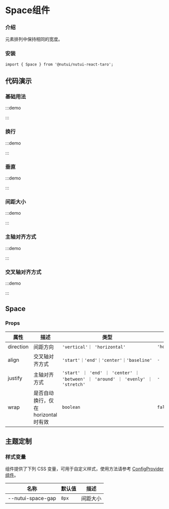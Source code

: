 # Space组件

### 介绍

元素排列中保持相同的宽度。

### 安装

```tsx
import { Space } from '@nutui/nutui-react-taro';
```

## 代码演示

### 基础用法

:::demo

<CodeBlock src='taro/demo1.tsx'></CodeBlock>

:::

### 换行

:::demo

<CodeBlock src='taro/demo2.tsx'></CodeBlock>

:::

### 垂直

:::demo

<CodeBlock src='taro/demo3.tsx'></CodeBlock>

:::

### 间距大小

:::demo

<CodeBlock src='taro/demo4.tsx'></CodeBlock>

:::

### 主轴对齐方式

:::demo

<CodeBlock src='taro/demo5.tsx'></CodeBlock>

:::

### 交叉轴对齐方式

:::demo

<CodeBlock src='taro/demo6.tsx'></CodeBlock>

:::

## Space

### Props

| 属性 | 描述 | 类型 | 默认值 |
| --- | --- | --- | --- |
| direction | 间距方向 | `'vertical'｜ 'horizontal'` | `'horizontal'` |
| align | 交叉轴对齐方式 | `'start'｜'end'｜'center'｜'baseline'` | `-` |
| justify | 主轴对齐方式 | `'start' ｜ 'end' ｜ 'center' ｜ 'between' ｜ 'around' ｜ 'evenly' ｜ 'stretch'` | `-` |
| wrap | 是否自动换行，仅在 horizontal 时有效 | `boolean` | `false` |

## 主题定制

### 样式变量

组件提供了下列 CSS 变量，可用于自定义样式，使用方法请参考 [ConfigProvider 组件](/components/config-provider)。

| 名称 | 默认值 | 描述 |
| --- | --- | --- |
| \--nutui-space-gap | `8px` | 间距大小 |
